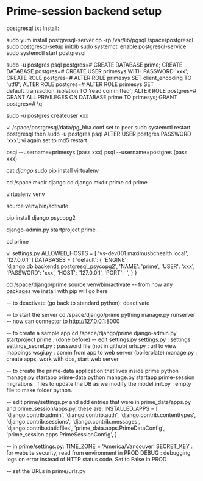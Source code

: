 
# Prime-session backend setup

postgresql.txt 
Install:

sudo yum install postgresql-server
cp -rp /var/lib/pgsql /space/postgresql
sudo postgresql-setup initdb
sudo systemctl enable postgresql-service
sudo systemctl start postgresql

sudo -u postgres psql
postgres=# CREATE DATABASE prime;
CREATE DATABASE
postgres=# CREATE USER primesys WITH PASSWORD 'xxx';
CREATE ROLE
postgres=# ALTER ROLE primesys SET client_encoding TO 'utf8';
ALTER ROLE
postgres=# ALTER ROLE primesys SET default_transaction_isolation TO 'read committed';
ALTER ROLE
postgres=# GRANT ALL PRIVILEGES ON DATABASE prime TO primesys;
GRANT
postgres=# \q

sudo -u postgres createuser xxx

vi /space/postgresql/data/pg_hba.conf
  set to peer
  sudo systemctl restart postgresql
then
  sudo -u postgres psql
  ALTER USER postgres PASSWORD 'xxx';
vi again
  set to md5
  restart

psql --username=primesys   (pass xxx)
psql --username=postgres   (pass xxx)


cat *django*
sudo pip install virtualenv

cd /space
mkdir django
cd django
mkdir prime
cd prime

virtualenv venv

source venv/bin/activate

pip install django psycopg2

django-admin.py startproject prime .

cd prime

vi settings.py
ALLOWED_HOSTS = [ 'vs-dev001.maximusbchealth.local', '127.0.0.1' ]
DATABASES = {
    'default': {
        'ENGINE': 'django.db.backends.postgresql_psycopg2',
        'NAME': 'prime',
        'USER': 'xxx',
        'PASSWORD': 'xxx',
        'HOST': '127.0.0.1',
        'PORT': '',
    }
}

cd /space/django/prime
source venv/bin/activate
-- from now any packages we install with pip will go here

-- to deactivate (go back to standard python):
deactivate

-- to start the server
cd /space/django/prime
pything manage.py runserver
-- now can connector to http://127.0.0.1:8000

-- to create a sample app
cd /space/django/prime
django-admin.py startproject prime .  (done before)
-- edit settings.py
      settings.py : settings
      settings_secret.py : password file (not in github)
      urls.py : url to view mappings
      wsgi.py : comm from app to web server (boilerplate)
      manage.py : create apps, work with dbs, start web server

-- to create the prime-data application that lives inside prime
python manage.py startapp prime-data
python manage.py startapp prime-session
      migrations : files to update the DB as we modify the model
      __init__.py : empty file to make folder python.

-- edit prime/settings.py and add entries that were in
      prime_data/apps.py and prime_session/apps.py, these are:
INSTALLED_APPS = [
    'django.contrib.admin',
    'django.contrib.auth',
    'django.contrib.contenttypes',
    'django.contrib.sessions',
    'django.contrib.messages',
    'django.contrib.staticfiles',
    'prime_data.apps.PrimeDataConfig',
    'prime_session.apps.PrimeSessionConfig',
]

-- in prime/settings.py:
    TIME_ZONE = 'America/Vancouver'
    SECRET_KEY : for website security, read from environment in PROD
    DEBUG : debugging logs on error instead of HTTP status code.  Set to False in PROD

-- set the URLs
    in prime/urls.py

